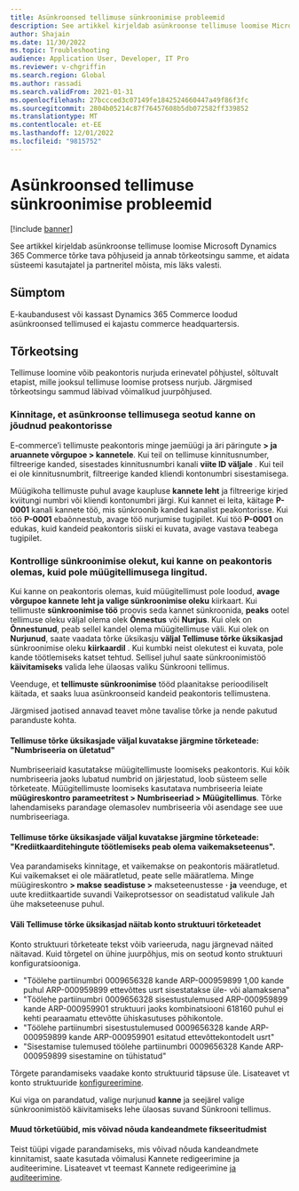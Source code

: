 ```yaml
---
title: Asünkroonsed tellimuse sünkroonimise probleemid
description: See artikkel kirjeldab asünkroonse tellimuse loomise Microsoft Dynamics 365 Commerce tõrke tava põhjuseid ja annab tõrkeotsingu samme, et aidata süsteemi kasutajatel ja partneritel mõista, mis läks valesti.
author: Shajain
ms.date: 11/30/2022
ms.topic: Troubleshooting
audience: Application User, Developer, IT Pro
ms.reviewer: v-chgriffin
ms.search.region: Global
ms.author: rassadi
ms.search.validFrom: 2021-01-31
ms.openlocfilehash: 27bccced3c07149fe1842524660447a49f86f3fc
ms.sourcegitcommit: 2804b05214c87f76457608b5db072582ff339852
ms.translationtype: MT
ms.contentlocale: et-EE
ms.lasthandoff: 12/01/2022
ms.locfileid: "9815752"
---
```

# <a name="asynchronous-order-synchronization-issues"></a>Asünkroonsed tellimuse sünkroonimise probleemid

[!include [banner](../../includes/banner.md)]

See artikkel kirjeldab asünkroonse tellimuse loomise Microsoft Dynamics 365 Commerce tõrke tava põhjuseid ja annab tõrkeotsingu samme, et aidata süsteemi kasutajatel ja partneritel mõista, mis läks valesti.

## <a name="symptom"></a>Sümptom

E-kaubandusest või kassast Dynamics 365 Commerce loodud asünkroonsed tellimused ei kajastu commerce headquartersis.

## <a name="troubleshooting"></a>Tõrkeotsing

Tellimuse loomine võib peakontoris nurjuda erinevatel põhjustel, sõltuvalt etapist, mille jooksul tellimuse loomise protsess nurjub. Järgmised tõrkeotsingu sammud läbivad võimalikud juurpõhjused.

### <a name="validate-that-the-transaction-related-to-the-asynchronous-order-has-reached-headquarters"></a>Kinnitage, et asünkroonse tellimusega seotud kanne on jõudnud peakontorisse

E-commerce’i tellimuste peakontoris minge jaemüügi ja äri päringute **\> ja aruannete võrgupoe \> kannetele**. Kui teil on tellimuse kinnitusnumber, filtreerige kanded, sisestades kinnitusnumbri kanali **viite ID väljale** . Kui teil ei ole kinnitusnumbrit, filtreerige kanded kliendi kontonumbri sisestamisega.

Müügikoha tellimuste puhul avage kaupluse **kannete leht** ja filtreerige kirjed kviitungi numbri või kliendi kontonumbri järgi. Kui kannet ei leita, käitage **P-0001** kanali kannete töö, mis sünkroonib kanded kanalist peakontorisse. Kui töö **P-0001** ebaõnnestub, avage töö nurjumise tugipilet. Kui töö **P-0001** on edukas, kuid kandeid peakontoris siiski ei kuvata, avage vastava teabega tugipilet.
 
### <a name="check-the-synchronization-status-if-the-transaction-is-present-in-headquarters-but-isnt-linked-with-a-sales-order"></a>Kontrollige sünkroonimise olekut, kui kanne on peakontoris olemas, kuid pole müügitellimusega lingitud.

Kui kanne on peakontoris olemas, kuid müügitellimust pole loodud, **avage võrgupoe kannete**  **leht ja valige sünkroonimise oleku** kiirkaart. Kui tellimuste **sünkroonimise töö** proovis seda kannet sünkroonida, **peaks** ootel tellimuse oleku väljal olema olek **Õnnestus** või **Nurjus**. Kui olek on **Õnnestunud**, peab sellel kandel olema müügitellimuse väli. Kui olek on **Nurjunud**, saate vaadata tõrke üksikasju **väljal Tellimuse tõrke üksikasjad** sünkroonimise oleku **kiirkaardil** . Kui kumbki neist olekutest ei kuvata, pole kande töötlemiseks katset tehtud. Sellisel juhul saate sünkroonimistöö **käivitamiseks** valida lehe ülaosas valiku Sünkrooni tellimus.

Veenduge, et **tellimuste sünkroonimise** tööd plaanitakse perioodiliselt käitada, et saaks luua asünkroonseid kandeid peakontoris tellimustena.

Järgmised jaotised annavad teavet mõne tavalise tõrke ja nende pakutud paranduste kohta.

#### <a name="the-order-error-details-field-shows-the-following-error-message-number-sequence-has-been-exceeded"></a>Tellimuse tõrke üksikasjade väljal kuvatakse järgmine tõrketeade: "Numbriseeria on ületatud"

Numbriseeriaid kasutatakse müügitellimuste loomiseks peakontoris. Kui kõik numbriseeria jaoks lubatud numbrid on järjestatud, loob süsteem selle tõrketeate. Müügitellimuste loomiseks kasutatava numbriseeria leiate **müügireskontro parameetritest \> Numbriseeriad \> Müügitellimus**. Tõrke lahendamiseks parandage olemasolev numbriseeria või asendage see uue numbriseeriaga.

#### <a name="the-order-error-details-field-shows-the-following-error-message-there-must-be-a-default-payment-service-to-process-credit-card-transactions"></a>Tellimuse tõrke üksikasjade väljal kuvatakse järgmine tõrketeade: "Krediitkaarditehingute töötlemiseks peab olema vaikemakseteenus".

Vea parandamiseks kinnitage, et vaikemakse on peakontoris määratletud. Kui vaikemakset ei ole määratletud, peate selle määratlema. Minge müügireskontro **\> makse seadistuse \>** makseteenustesse **·**  **ja** veenduge, et uute krediitkaartide suvandi Vaikeprotsessor on seadistatud valikule Jah ühe makseteenuse puhul.
    
#### <a name="the-order-error-details-field-shows-an-account-structure-error-message"></a>Väli Tellimuse tõrke üksikasjad näitab konto struktuuri tõrketeadet

Konto struktuuri tõrketeate tekst võib varieeruda, nagu järgnevad näited näitavad. Kuid tõrgetel on ühine juurpõhjus, mis on seotud konto struktuuri konfiguratsiooniga.

- "Töölehe partiinumbri 0009656328 kande ARP-000959899 1,00 kande puhul ARP-000959899 ettevõttes usrt sisestatakse üle- või alamaksena"
- "Töölehe partiinumbri 0009656328 sisestustulemused ARP-000959899 kande ARP-000959901 struktuuri jaoks kombinatsiooni 618160 puhul ei kehti pearaamatu ettevõtte ühiskasutuses põhikontole.
- "Töölehe partiinumbri sisestustulemused 0009656328 kande ARP-000959899 kande ARP-000959901 esitatud ettevõttekontodelt usrt"
- "Sisestamise tulemused töölehe partiinumbri 0009656328 Kande ARP-000959899 sisestamine on tühistatud"
    
Tõrgete parandamiseks vaadake konto struktuurid täpsuse üle. Lisateavet vt konto struktuuride [konfigureerimine](/dynamics365/finance/general-ledger/configure-account-structures).
    
Kui viga on parandatud, valige nurjunud **kanne** ja seejärel valige sünkroonimistöö käivitamiseks lehe ülaosas suvand Sünkrooni tellimus.
    
#### <a name="other-types-of-errors-that-might-require-the-transaction-data-to-be-fixed"></a>Muud tõrketüübid, mis võivad nõuda kandeandmete fikseeritudmist

Teist tüüpi vigade parandamiseks, mis võivad nõuda kandeandmete kinnitamist, saate kasutada võimalusi Kannete redigeerimine ja auditeerimine. Lisateavet vt teemast Kannete redigeerimine [ja auditeerimine](../edit-order-trans.md).
